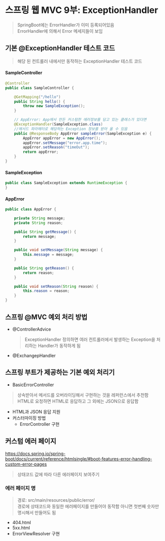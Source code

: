 # 스프링 웹 MVC 9부: ExceptionHandler
> SpringBoot에는 ErrorHandler가 이미 등록되어있음  
> ErrorHandler에 의해서 Error 메세지들이 보임  

## 기본 @ExceptionHandler 테스트 코드
> 해당 된 컨트롤러 내에서만 동작하는 ExceptionHandler 테스트 코드  
#### SampleController
```java
@Controller
public class SampleController {

    @GetMapping("/hello")
    public String hello() {
        throw new SampleException();
    }

    // AppError: App에서 만든 커스텀한 에러정보를 담고 있는 클래스가 있다면
    @ExceptionHandler(SampleException.class)
    //메서드 파라메터로 해당하는 Exception 정보를 받아 올 수 있음
    public @ResponseBody AppError sampleError(SampleException e) {
        AppError appError = new AppError();
        appError.setMessage("error.app.time");
        appError.setReason("timeOut");
        return appError;
    }
}
```

#### SampleException
```java
public class SampleException extends RuntimeException {
}
```

#### AppError
```java
public class AppError {

    private String message;
    private String reason;

    public String getMessage() {
        return message;
    }

    public void setMessage(String message) {
        this.message = message;
    }

    public String getReason() {
        return reason;
    }

    public void setReason(String reason) {
        this.reason = reason;
    }
}
```

## 스프링 @MVC 예외 처리 방법 
- @ControllerAdvice  
  > ExceptionHandler 정의하면 여러 컨트롤러에서 발생하는 Exception을 처리하는 Handler가 동작하게 됨  
- @ExchangepHandler  
## 스프링 부트가 제공하는 기본 예외 처리기
- BasicErrorController  
  
> 상속받아서 메서드를 오버라이딩해서 구현하는 것을 레퍼런스에서 추천함  
> HTML로 요청하면 HTML로 응답하고 그 외에는 JSON으로 응답함  
  - HTML과 JSON 응답 지원  
- 커스터마이징 방법
  - ErrorController 구현
## 커스텀 에러 페이지
https://docs.spring.io/spring-boot/docs/current/reference/htmlsingle/#boot-features-error-handling-custom-error-pages
> 상태코드 값에 따라 다른 에러페이지 보여주기  

### 에러 페이지 명
> 경로: src/main/resources/public/error/  
> 경로에 상태코드와 동일한 에러페이지를 만들어야 동작함 아니면 첫번째 숫자만 명시해서 만들어도 됨  
- 404.html
- 5xx.html
- ErrorViewResolver 구현